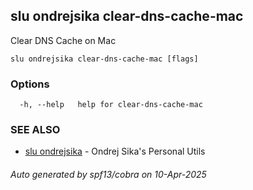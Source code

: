 ## slu ondrejsika clear-dns-cache-mac

Clear DNS Cache on Mac

```
slu ondrejsika clear-dns-cache-mac [flags]
```

### Options

```
  -h, --help   help for clear-dns-cache-mac
```

### SEE ALSO

* [slu ondrejsika](slu_ondrejsika.md)	 - Ondrej Sika's Personal Utils

###### Auto generated by spf13/cobra on 10-Apr-2025
